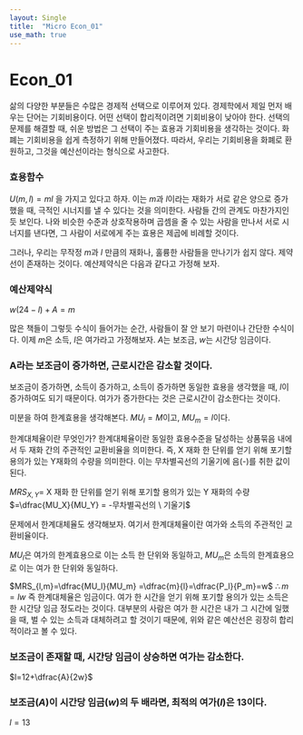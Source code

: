 ```yaml
---
layout: Single
title:  "Micro Econ_01"
use_math: true
---
```


# Econ_01

삶의 다양한 부분들은 수많은 경제적 선택으로 이루어져 있다. 경제학에서 제일 먼저 배우는 단어는 기회비용이다. 어떤 선택이 합리적이려면 기회비용이 낮아야 한다. 선택의 문제를 해결할 때, 쉬운 방법은 그 선택이 주는 효용과 기회비용을 생각하는 것이다. 화폐는 기회비용을 쉽게 측정하기 위해 만들어졌다. 따라서, 우리는 기회비용을 화폐로 환원하고, 그것을 예산선이라는 형식으로 사고한다.

### 효용함수
$U(m,l)=ml$ 을 가지고 있다고 하자. 이는 $m$과 $l$이라는 재화가 서로 같은 양으로 증가했을 때, 극적인 시너지를 낼 수 있다는 것을 의미한다. 사람들 간의 관계도 마찬가지인 듯 보인다. 나와 비슷한 수준과 상호작용하며 곱셈을 줄 수 있는 사람을 만나서 서로 시너지를 낸다면, 그 사람이 서로에게 주는 효용은 제곱에 비례할 것이다.

그러나, 우리는 무작정 $m$과 $l$ 만큼의 재화나, 훌륭한 사람들을 만나기가 쉽지 않다. 제약선이 존재하는 것이다. 예산제약식은 다음과 같다고 가정해 보자.

### 예산제약식

$w(24-l)+A=m$

많은 책들이 그렇듯 수식이 들어가는 순간, 사람들이 잘 안 보기 마련이나 간단한 수식이다. 이제 $m$은 소득, $l$은 여가라고 가정해보자. $A$는 보조금, $w$는 시간당 임금이다.
### A라는 보조금이 증가하면, 근로시간은 감소할 것이다. 
보조금이 증가하면, 소득이 증가하고, 소득이 증가하면 동일한 효용을 생각했을 때, $l$이 증가하여도 되기 때문이다. 
여가가 증가한다는 것은 근로시간이 감소한다는 것이다.

미분을 하여 한계효용을 생각해본다.
$MU_l = M$이고, $MU_m=l$이다. 

한계대체율이란 무엇인가? 한계대체율이란 동일한 효용수준을 달성하는 상품묶음 내에서 두 재화 간의 주관적인 교환비율을 의미한다. 즉, X 재화 한 단위를 얻기 위해 포기할 용의가 있는 Y재화의 수량을 의미한다. 이는 무차별곡선의 기울기에 음(-)를 취한 값이 된다.

$MRS_{X,Y} =$  X 재화 한 단위를 얻기 위해 포기할 용의가 있는 Y 재화의 수량
$=\dfrac{MU_X}{MU_Y} = -무차별곡선의 \ 기울기$

문제에서 한계대체율도 생각해보자. 여기서 한계대체율이란 여가와 소득의 주관적인 교환비율이다. 

$MU_l$은 여가의 한계효용으로 이는 소득 한 단위와 동일하고,
$MU_m$은 소득의 한계효용으로 이는 여가 한 단위와 동일하다.

$MRS_{l,m}=\dfrac{MU_l}{MU_m} =\dfrac{m}{l}=\dfrac{P_l}{P_m}=w$
$\therefore m=lw$ 즉 한계대체율은 임금이다.
여가 한 시간을 얻기 위해 포기할 용의가 있는 소득은 한 시간당 임금 정도라는 것이다.
대부분의 사람은 여가 한 시간은 내가 그 시간에 일했을 때, 벌 수 있는 소득과 대체하려고 할 것이기 때문에, 위와 같은 예산선은 굉장히 합리적이라고 볼 수 있다.

### 보조금이 존재할 때, 시간당 임금이 상승하면 여가는 감소한다.
$l=12+\dfrac{A}{2w}$

### 보조금($A)$이 시간당 임금($w)$의 두 배라면, 최적의 여가($l)$은 13이다.
$l=13$




